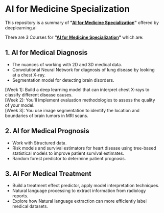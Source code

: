 # AI for Medicine Specialization
This repository is a summary of  **"[AI for Medicine Specialization](https://www.coursera.org/specializations/ai-for-medicine)"**  offered by deeplearning.ai

There are 3 Courses for **"[AI for Medicine Specialization](https://www.coursera.org/specializations/ai-for-medicine)"** which are:

## 1. AI for Medical Diagnosis
   - The nuances of working with 2D and 3D medical data.
   - Convolutional Neural Network for diagnosis of lung disease by looking at a chest X-ray.
   - Segmentation model for detecting brain disorders.

[Week 1]: Build a deep learning model that can interpret chest X-rays to classify different disease causes.<br>
[Week 2]: You'll implement evaluation methodologies to assess the quality of your model.<br>
[Week 3]: You use image segmentation to identify the location and boundaries of brain tumors in MRI scans.


## 2. AI for Medical Prognosis
   - Work with Structured data.
   - Risk models and survival estimators for heart disease using tree-based statistical models to improve patient survival estimates. 
   - Random forest predictor to determine patient prognosis.

## 3. AI For Medical Treatment
   - Build a treatment effect predictor, apply model interpretation techniques.
   - Natural language processing to extract information from radiology reports.
   - Explore how Natural language extraction can more efficiently label medical datasets.

